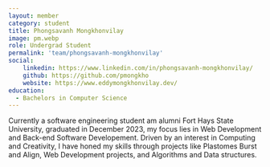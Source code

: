 ```yaml
---
layout: member
category: student
title: Phongsavanh Mongkhonvilay
image: pm.webp
role: Undergrad Student
permalink: 'team/phongsavanh-mongkhonvilay'
social:
    linkedin: https://www.linkedin.com/in/phongsavanh-mongkhonvilay/
    github: https://github.com/pmongkho
    website: https://www.eddymongkhonvilay.dev/
education:
  - Bachelors in Computer Science
---
```


Currently a software engineering student am alumni Fort Hays State University, graduated in December 2023, my focus lies in Web Development and Back-end Software Developement. Driven by an interest in Computing and Creativity, I have honed my skills through projects like Plastomes Burst and Align, Web Development projects, and Algorithms and Data structures.
